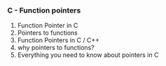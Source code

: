 ### C - Function pointers
1. Function Pointer in C
2. Pointers to functions
3. Function Pointers in C / C++
4. why pointers to functions?
5. Everything you need to know about pointers in C
